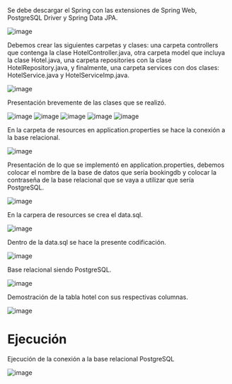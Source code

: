 Se debe descargar el Spring con las extensiones de Spring Web, PostgreSQL Driver y Spring Data JPA.

![image](https://github.com/Diana29004/Cambiar-de-base-de-datos-de-h2-a-una-relacional/assets/170267544/e9cfddda-a2f8-4e3d-a4ef-0ccddfbae9d2)

Debemos crear las siguientes carpetas y clases: una carpeta controllers que contenga la clase HotelController.java, otra carpeta model que incluya la clase Hotel.java, una carpeta repositories con la clase HotelRepository.java, y finalmente, una carpeta services con dos clases: HotelService.java y HotelServiceImp.java.

![image](https://github.com/Diana29004/Cambiar-de-base-de-datos-de-h2-a-una-relacional/assets/170267544/44165163-2647-4b89-a8ec-072412242eca)

Presentación brevemente de las clases que se realizó.

![image](https://github.com/Diana29004/Cambiar-de-base-de-datos-de-h2-a-una-relacional/assets/170267544/3db6c88c-1c89-46b6-acd1-0dfe00dda133)
![image](https://github.com/Diana29004/Cambiar-de-base-de-datos-de-h2-a-una-relacional/assets/170267544/429cb8bd-89a4-4a8a-b971-2fe4a802cf58)
![image](https://github.com/Diana29004/Cambiar-de-base-de-datos-de-h2-a-una-relacional/assets/170267544/09d111c6-2dcb-4861-b7fa-c8577a494f2f)
![image](https://github.com/Diana29004/Cambiar-de-base-de-datos-de-h2-a-una-relacional/assets/170267544/3e2d2dae-d10f-44c6-abac-a2f89900ba05)
![image](https://github.com/Diana29004/Cambiar-de-base-de-datos-de-h2-a-una-relacional/assets/170267544/b08f6ac4-41f6-412e-9090-bed50b87a460)

En la carpeta de resources en application.properties se hace la conexión a la base relacional.

![image](https://github.com/Diana29004/Cambiar-de-base-de-datos-de-h2-a-una-relacional/assets/170267544/5bee9f7b-aae0-45f1-811c-3d2c28f3cdf3)

Presentación de lo que se implementó en application.properties, debemos colocar el nombre de la base de datos que sería bookingdb y colocar la contraseña de la base relacional que se vaya a utilizar que sería PostgreSQL.

![image](https://github.com/Diana29004/Cambiar-de-base-de-datos-de-h2-a-una-relacional/assets/170267544/a279f10d-ebc0-4158-8c1b-269ea461c11f)

En la carpera de resources se crea el data.sql.

![image](https://github.com/Diana29004/Cambiar-de-base-de-datos-de-h2-a-una-relacional/assets/170267544/58c18d4d-78d4-4ce1-bd2b-e897b1611ae6)

Dentro de la data.sql se hace la presente codificación.

![image](https://github.com/Diana29004/Cambiar-de-base-de-datos-de-h2-a-una-relacional/assets/170267544/edfe67db-b055-48e1-ae23-a9714de50146)

Base relacional siendo PostgreSQL.

![image](https://github.com/Diana29004/Cambiar-de-base-de-datos-de-h2-a-una-relacional/assets/170267544/1eff5407-7412-4c3b-bd8b-99d7f1f092d7)

Demostración de la tabla hotel con sus respectivas columnas.

![image](https://github.com/Diana29004/Cambiar-de-base-de-datos-de-h2-a-una-relacional/assets/170267544/2c1e8544-0571-4a66-bbb5-3f2cbf72ed07)

# Ejecución 
Ejecución de la conexión a la base relacional PostgreSQL

![image](https://github.com/Diana29004/Cambiar-de-base-de-datos-de-h2-a-una-relacional/assets/170267544/fc320f07-de8e-4ab0-8cde-fea568403c1f)


